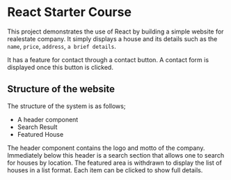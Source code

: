 # React Starter Course

This project demonstrates the use of React by building a simple website for realestate company. It simply displays a house and its details such as the `name`, `price`, `address`, `a brief details`.

It has a feature for contact through a contact button. A contact form is displayed once this button is clicked.

## Structure of the website
The structure of the system is as follows;
* A header component
* Search Result
* Featured House

The header component contains the logo and motto of the company. Immediately below this header is a search section that allows one to search for houses by location. The featured area is withdrawn to display the list of houses in a list format. Each item can be clicked to show full details.
